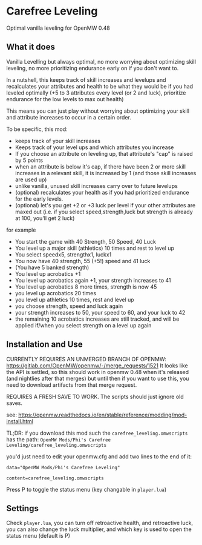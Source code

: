 # Carefree Leveling
Optimal vanilla leveling for OpenMW 0.48

## What it does
Vanilla Levelling but always optimal, no more worrying about optimizing skill leveling, no more prioritizing endurance early on if you don't want to.

In a nutshell, this keeps track of skill increases and levelups and recalculates your attributes and health to be what they would be if you had leveled optimally (+5 to 3 attributes every level (or 2 and luck), prioritize endurance for the low levels to max out health)

This means you can just play without worrying about optimizing your skill and attribute increases to occur in a certain order.

To be specific, this mod:
 - keeps track of your skill increases
 - Keeps track of your level ups and which attributes you increase
 - If you choose an attribute on leveling up, that attribute's "cap" is raised by 5 points
 - when an attribute is below it's cap, if there have been 2 or more skill increases in a relevant skill, it is increased by 1 (and those skill increases are used up)
 - unlike vanilla, unused skill increases carry over to future levelups
 - (optional) recalculates your health as if you had prioritized endurance for the early levels.
 - (optional) let's you get +2 or +3 luck per level if your other attributes are maxed out (i.e. if you select speed,strength,luck but strength is already at 100, you'll get 2 luck)

for example
 - You start the game with 40 Strength, 50 Speed, 40 Luck
 - You level up a major skill (athletics) 10 times and rest to level up
 - You select speedx5, strengthx1, luckx1
 - You now have 40 strength, 55 (+5!) speed and 41 luck
 - (You have 5 banked strength)
 - You level up acrobatics +1
 - You level up acrobatics again +1, your strength increases to 41
 - You level up acrobatics 8 more times, strength is now 45
 - you level up acrobatics 20 times
 - you level up athletics 10 times, rest and level up
 - you choose strength, speed and luck again
 - your strength increases to 50, your speed to 60, and your luck to 42
 - the remaining 10 acrobatics increases are still tracked, and will be applied if/when you select strength on a level up again

## Installation and Use

CURRENTLY REQUIRES AN UNMERGED BRANCH OF OPENMW: https://gitlab.com/OpenMW/openmw/-/merge_requests/1521
It looks like the API is settled, so this should work in openmw 0.48 when it's released (and nightlies after that merges) but until then if you want to use this, you need to download artifacts from that merge request.

REQUIRES A FRESH SAVE TO WORK.  The scripts should just ignore old saves.

see: https://openmw.readthedocs.io/en/stable/reference/modding/mod-install.html

TL;DR: if you download this mod such the `carefree_leveling.omwscripts` has the path: `OpenMW Mods/Phi's Carefree Leveling/carefree_leveling.omwscripts`

you'd just need to edit your openmw.cfg and add two lines to the end of it:

`data="OpenMW Mods/Phi's Carefree Leveling"`

`content=carefree_leveling.omwscripts`

Press P to toggle the status menu (key changable in `player.lua`)

## Settings
Check `player.lua`, you can turn off retroactive health, and retroactive luck, you can also change the luck multiplier, and which key is used to open the status menu (default is P)
